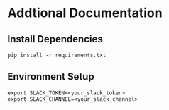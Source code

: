 # Addtional Documentation
## Install Dependencies
```
pip install -r requirements.txt
```

## Environment Setup
```
export SLACK_TOKEN=<your_slack_token>
export SLACK_CHANNEL=<your_slack_channel>
```